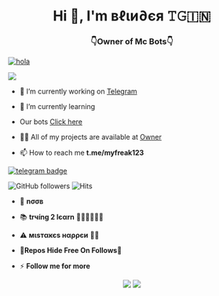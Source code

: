 <h1 align="center">Hi 👋, I'm вℓιи∂єя 𝚃𝙶🇮🇳</h1>
<h3 align="center">👇Owner of Mc Bots👇</h3>


[![hola](https://telegra.ph/file/e4c503eba8c305e60256f.jpg)](tg://resolve?domain=ab_nero)

<!---
Sreejithmadmax/Sreejithmadmax is a ✨ special ✨ repository because its `README.md` (this file) appears on your GitHub profile.
You can click the Preview link to take a look at your changes.
--->

<p><img aling="center"src="https://steamuserimages-a.akamaihd.net/ugc/2431257904741262239/5224F69217562A3C070E381FE3DAC295BCF5C9A8/"/></p>


- 🔭 I’m currently working on [Telegram](t.me/myfreak123)

- 🌱 I’m currently learning 

- Our bots [Click here](https://t.me/Movies_Club_2019)

- 👨‍💻 All of my projects are available at [Owner](t.me/myfreak123)

- 📫 How to reach me **t.me/myfreak123**

[![telegram badge](https://img.shields.io/badge/★Mo𝚅𝙸𝙴𝚂_𝙲𝙻𝚄𝙱_𝟸0𝟷𝟿™★-30302f?style=for-the-badge)](https://t.me/Movies_Club_2019)


![GitHub followers](https://img.shields.io/github/followers/Sreejithmadmax?style=social)      ![Hits](https://hits.seeyoufarm.com/api/count/incr/badge.svg?url=https://github.com/Sreejithmadmax/)

- 🌚 <b>nσσв</b>
- 📚 <b>trчíng 2 lєαrn</b> 🚶🏻‍♂️🚶🏻‍♂️
- ⚠️ <b>мιѕтαкєѕ нαρρєи</b> 🤷‍♂️
- 🌹<b>Repos Hide Free On Follows🌹</b>

 
-  ⚡ **Follow me for more**
 
 <p align="center">
    <img src="https://github-readme-stats.vercel.app/api?username=Sreejithmadmax&show_icons=true&title_color=00AEDDFF&text_color=FCFCFC&icon_color=00AEDDFF&bg_color=151515&border_color=FCFCFC&border_radius=8&include_all_commits=true&count_private=true"/>
    <img src="http://github-readme-streak-stats.herokuapp.com?user=Sreejithmadmax&background=151515&currStreakNum=FFFFFF&border=FFFFFF&stroke=FFFFFF&ring=00AEDD&fire=00AEDD&sideNums=FFFFFF&currStreakLabel=00AEDD&sideLabels=FFFFFF&dates=FFFFFF"/>
</p>
 
 
